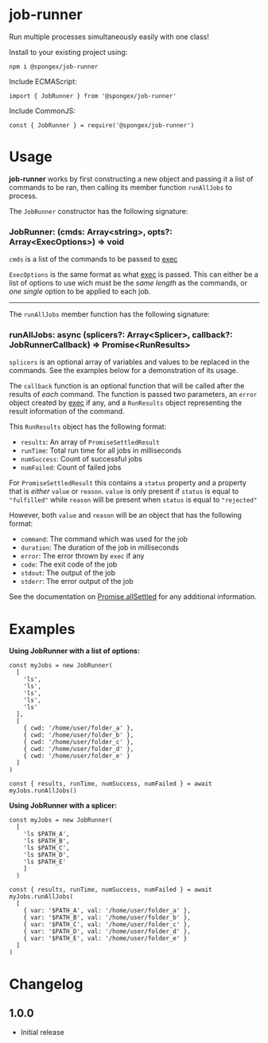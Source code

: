 #  job-runner

Run multiple processes simultaneously easily with one class!

Install to your existing project using:
```
npm i @spongex/job-runner
```

Include ECMAScript:
```
import { JobRunner } from '@spongex/job-runner'
```

Include CommonJS:
```
const { JobRunner } = require('@spongex/job-runner')
```

# Usage

__job-runner__ works by first constructing a new object and passing it a list of commands to be ran, then calling its member function `runAllJobs` to process.

The `JobRunner` constructor has the following signature:
### JobRunner: (cmds: Array\<string>, opts?: Array\<ExecOptions>) => void

`cmds` is a list of the commands to be passed to [exec](https://nodejs.org/api/child_process.html#child_processexeccommand-options-callback)

`ExecOptions` is the same format as what [exec](https://nodejs.org/api/child_process.html#child_processexeccommand-options-callback) is passed.  This can either be a list of options to use wich must be the *same length* as the commands, or *one single* option to be applied to each job.

---

The `runAllJobs` member function has the following signature:
### runAllJobs: async (splicers?: Array\<Splicer>, callback?: JobRunnerCallback) => Promise\<RunResults>

`splicers` is an optional array of variables and values to be replaced in the commands.
See the examples below for a demonstration of its usage.

The `callback` function is an optional function that will be called after the results of *each* command.  The function is passed two parameters, an `error` object created by [exec](https://nodejs.org/api/child_process.html#child_processexeccommand-options-callback) if any, and a `RunResults` object representing the result information of the command.

This `RunResults` object has the following format:
- `results`: An array of `PromiseSettledResult`
- `runTime`: Total run time for all jobs in milliseconds
- `numSuccess`: Count of successful jobs
- `numFailed`: Count of failed jobs

For `PromiseSettledResult` this contains a `status` property and a property that is *either* `value` or `reason`.  `value` is only present if `status` is equal to `"fulfilled"` while `reason` will be present when `status` is equal to `"rejected"`

However, both `value` and `reason` will be an object that has the following format:
- `command`:  The command which was used for the job
- `duration`: The duration of the job in milliseconds
- `error`: The error thrown by `exec` if any
- `code`: The exit code of the job
- `stdout`: The output of the job
- `stderr`: The error output of the job

See the documentation on [Promise.allSettled](https://developer.mozilla.org/en-US/docs/Web/JavaScript/Reference/Global_Objects/Promise/allSettled#return_value) for any additional information.

# Examples

__Using JobRunner with a list of options:__

```
const myJobs = new JobRunner(
  [
    'ls',
    'ls',
    'ls',
    'ls',
    'ls'
  ],
  [
    { cwd: '/home/user/folder_a' },
    { cwd: '/home/user/folder_b' },
    { cwd: '/home/user/folder_c' },
    { cwd: '/home/user/folder_d' },
    { cwd: '/home/user/folder_e' }
  ]
)

const { results, runTime, numSuccess, numFailed } = await myJobs.runAllJobs()
```

__Using JobRunner with a splicer:__
```
const myJobs = new JobRunner(
  [
    'ls $PATH_A',
    'ls $PATH_B',
    'ls $PATH_C',
    'ls $PATH_D',
    'ls $PATH_E'
    ]
  )

const { results, runTime, numSuccess, numFailed } = await myJobs.runAllJobs(
  [
    { var: '$PATH_A', val: '/home/user/folder_a' },
    { var: '$PATH_B', val: '/home/user/folder_b' },
    { var: '$PATH_C', val: '/home/user/folder_c' },
    { var: '$PATH_D', val: '/home/user/folder_d' },
    { var: '$PATH_E', val: '/home/user/folder_e' }
  ]
)
```

# Changelog

## 1.0.0
- Initial release
